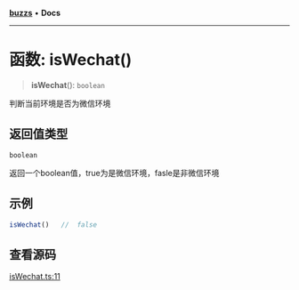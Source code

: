 [**buzzs**](../README.md) • **Docs**

***

# 函数: isWechat()

> **isWechat**(): `boolean`

判断当前环境是否为微信环境

## 返回值类型

`boolean`

返回一个boolean值，true为是微信环境，fasle是非微信环境

## 示例

```ts
isWechat()   //  false
```

## 查看源码

[isWechat.ts:11](https://github.com/Leexiaop/buzz/blob/ce6fbdf635a835ca8964edab94e7a1d4581157cf/src/isWechat.ts#L11)
